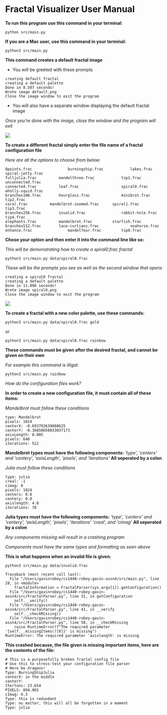 # Fractal Visualizer User Manual

**To run this program use this command in your terminal:**
```commandline
python src/main.py
```
**If you are a Mac user, use this command in your terminal:**
```commandline
python3 src/main.py
```
**This command creates a default fractal image**
* You will be greeted with these prompts
```commandline
creating default fractal
creating a default palette
Done in 8.507 seconds!
Wrote image default.png
Close the image window to exit the program
```
* You will also have a separate window displaying the default fractal image

*Once you're done with the image, close the window and the program will exit*



![](../data/minibrot.png)


**To create a different fractal simply enter the file name of a fractal configuration file**



*Here are all the options to choose from below:*
```commandline
8points.frac	            burningship.frac		    lakes.frac	        spiral-jetty.frac			
fulljulia.frac		    mandelthree.frac		    tip1.frac		unconnected.frac
connected.frac		    leaf.frac		            spiral0.frac	wholly-squid.frac
branches100.frac	    hourglass.frac	            minibrot.frac       tip2.frac		
coral.frac		    mandelbrot-zoomed.frac	    spiral1.frac        tip3.frac
branches256.frac	    invalid.frac	            rabbit-hole.frac    tip4.frac
elephants.frac		    mandelbrot.frac		    starfish.frac		
branches512.frac	    lace-curtians.frac	            seahorse.frac				
enhance.frac	            mandelfour.frac		    tip0.frac		
```

**Chose your option and then enter it into the command line like so:**

*This will be demonstrating how to create a spiral0.frac fractal*

```commandline
python3 src/main.py data/spiral0.frac
```

*These will be the prompts you see as well as the second window that opens*

```commandline
creating a spiral0 fractal
creating a default palette
Done in 11.098 seconds!
Wrote image spiral0.png
Close the image window to exit the program
```


![](../data/spiral0.png)


**To create a fractal with a new color palette, use these commands:**

```commandline
python3 src/main.py data/spiral0.frac gold
```

or 


```commandline
python3 src/main.py data/spiral0.frac rainbow
```

**These commands must be given after the desired fractal, and cannot be given on their own**


*For example this command is illigal:*


```commandline
python3 src/main.py rainbow
```


*How do the configuration files work?*


**In order to create a new configuration file, it must contain all of these items:**

*Mandelbrot must follow these conditions*
```commandline
type: Mandelbrot
pixels: 1024
centerX: -0.693792639088625
centerY: -0.36850658033037173
axisLength: 0.005
pixels: 640
iterations: 512
```


**Mandelbrot types must have the following components:**  *'type', 'centerx' and 'centery', 'axisLength', 'pixels', and 'iterations'* **All seperated by a colon**

*Julia must follow these conditions*
```commandline
type: julia
creal: -1
cimag: 0
pixels: 1024
centerx: 0.0
centery: 0.0
axislength: 4.0
iterations: 78
```

**Julia types must have the following components:**  *'type', 'centerx' and 'centery', 'axisLength', 'pixels', 'iterations' 'creal', and 'cimag'* **All seperated by a colon**


*Any components missing will result in a crashing program*


*Components must have the same types and formatting as seen above*



**This is what happens when an invalid file is given:**

```commandline
python3 src/main.py data/invalid.frac   
  
Traceback (most recent call last):
  File "/Users/gavinrobey/cs1440-robey-gavin-assn4/src/main.py", line 28, in <module>
    fractalInformation = FractalParser(sys.argv[1]).getConfiguration()
  File "/Users/gavinrobey/cs1440-robey-gavin-assn4/src/FractalParser.py", line 31, in getConfiguration
    self.__verify()
  File "/Users/gavinrobey/cs1440-robey-gavin-assn4/src/FractalParser.py", line 41, in __verify
    self.__checkMissing()
  File "/Users/gavinrobey/cs1440-robey-gavin-assn4/src/FractalParser.py", line 58, in __checkMissing
    raise RuntimeError(f"The required parameter '{self.__missingItems()[0]}' is missing")
RuntimeError: The required parameter 'axislength' is missing
```

**This crashed because, the file given is missing important items, here are the contents of the file:**


```commandline
# This is a purposefully broken fractal config file
# Use this to stress-test your configuration file parser
# Here be dragons!
Type: BurningShipJulia
centerX: in the middle
centerY:
Itertons: 23.654
PIXELS: 894.965
cImag: 0.3
Type: this is redundant
Type: no matter, this will all be forgotten in a moment
Type: julia
```



